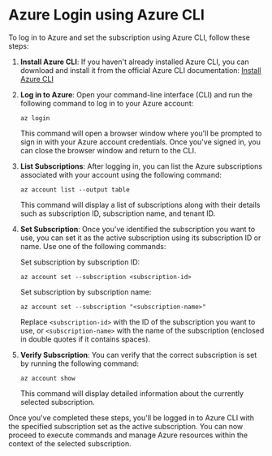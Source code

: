 # Azure Login using Azure CLI
To log in to Azure and set the subscription using Azure CLI, follow these steps:

1. **Install Azure CLI**: If you haven't already installed Azure CLI, you can download and install it from the official Azure CLI documentation: [Install Azure CLI](https://docs.microsoft.com/en-us/cli/azure/install-azure-cli)

2. **Log in to Azure**: Open your command-line interface (CLI) and run the following command to log in to your Azure account:

   ```
   az login
   ```

   This command will open a browser window where you'll be prompted to sign in with your Azure account credentials. Once you've signed in, you can close the browser window and return to the CLI.

3. **List Subscriptions**: After logging in, you can list the Azure subscriptions associated with your account using the following command:

   ```
   az account list --output table
   ```

   This command will display a list of subscriptions along with their details such as subscription ID, subscription name, and tenant ID.

4. **Set Subscription**: Once you've identified the subscription you want to use, you can set it as the active subscription using its subscription ID or name. Use one of the following commands:

   Set subscription by subscription ID:
   ```
   az account set --subscription <subscription-id>
   ```

   Set subscription by subscription name:
   ```
   az account set --subscription "<subscription-name>"
   ```

   Replace `<subscription-id>` with the ID of the subscription you want to use, or `<subscription-name>` with the name of the subscription (enclosed in double quotes if it contains spaces).

5. **Verify Subscription**: You can verify that the correct subscription is set by running the following command:

   ```
   az account show
   ```

   This command will display detailed information about the currently selected subscription.

Once you've completed these steps, you'll be logged in to Azure CLI with the specified subscription set as the active subscription. You can now proceed to execute commands and manage Azure resources within the context of the selected subscription.
